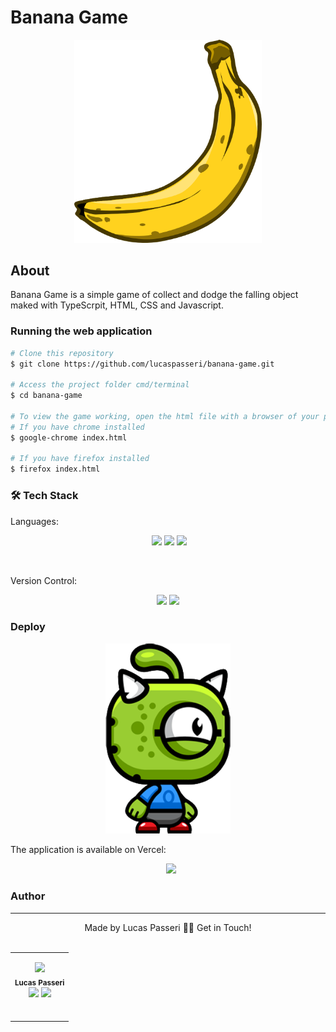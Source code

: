 # Banana Game

<p align="center">
  <img src="/assets/banana.png" width="300" alt="banana-game-logo" />
</p>

## About

<p>
  Banana Game is a simple game of collect and dodge the falling object maked with TypeScrpit, HTML, CSS and Javascript.
</p>

### Running the web application

```bash
# Clone this repository
$ git clone https://github.com/lucaspasseri/banana-game.git

# Access the project folder cmd/terminal
$ cd banana-game

# To view the game working, open the html file with a browser of your preference.
# If you have chrome installed
$ google-chrome index.html

# If you have firefox installed
$ firefox index.html
```

### &#128736; Tech Stack

Languages:<br>

<p align="center">
	<img scr="https://img.shields.io/badge/-TypeScript-333333?style=flat&logo=typescript"/>
	<img src="https://img.shields.io/badge/html5%20-%23E34F26.svg?&style=for-the-badge&logo=html5&logoColor=white"/>
  <img src="https://img.shields.io/badge/css3%20-%231572B6.svg?&style=for-the-badge&logo=css3&logoColor=white"/>
  <img src="https://img.shields.io/badge/javascript%20-%23323330.svg?&style=for-the-badge&logo=javascript&logoColor=%23F7DF1E"/>
</p>
<br>

Version Control:<br>

<p align="center">
	<img src="https://img.shields.io/badge/git%20-%23F05033.svg?&style=for-the-badge&logo=git&logoColor=white"/>
	<img src="https://img.shields.io/badge/github%20-%23121011.svg?&style=for-the-badge&logo=github&logoColor=white"/>
</p>

### Deploy

<p align="center">
  <img src="/public/assets/alien.png" width="200" alt="trackit-view" />
</p>

The application is available on Vercel:

<p align="center">
	<a style='margin-left: 10px;' href='https://banana-game-gamma.vercel.app/'><img src='https://img.shields.io/badge/vercel%20-%23000000.svg?&style=for-the-badge&logo=vercel&logoColor=white'></a>
</p>

### Author

---

<p align='center'>
  Made by Lucas Passeri 👋🏽 Get in Touch! <br><br>
	<table align="center">
		<tr>
			<td align="center">
			<p align='center'>
				<img src="https://avatars.githubusercontent.com/u/16906161?v=4" width="100px;"/> <br />
				<sub><b>Lucas Passeri</b></sub><br />
				<a href="https://www.linkedin.com/in/lucas-passeri-7b05377b/"><img src="https://img.shields.io/badge/linkedin-%230077B5.svg?&style=for-the-badge&logo=linkedin&logoColor=white"/></a>
				<a href="mailto:lucaspasseri@poli.ufrj.br"><img src="https://img.shields.io/badge/gmail-D14836?&style=for-the-badge&logo=gmail&logoColor=white"/></a>
			</p><br />
		</td>
		</tr>
	</table>
</p>
